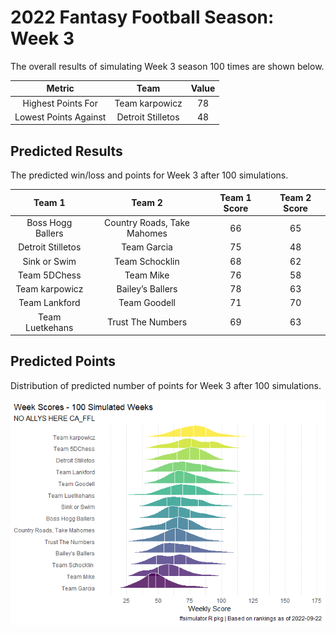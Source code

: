 
<!-- README.md is generated from README.Rmd. Please edit that file -->

# 2022 Fantasy Football Season: Week 3

<!-- badges: start -->
<!-- badges: end -->

The overall results of simulating Week 3 season 100 times are shown
below.

|        Metric         |       Team        | Value |
|:---------------------:|:-----------------:|:-----:|
|  Highest Points For   |  Team karpowicz   |  78   |
| Lowest Points Against | Detroit Stilletos |  48   |

## Predicted Results

The predicted win/loss and points for Week 3 after 100 simulations.

<table class="table table-hover" style="width: auto !important; margin-left: auto; margin-right: auto;">
<thead>
<tr>
<th style="text-align:center;">
Team 1
</th>
<th style="text-align:center;">
Team 2
</th>
<th style="text-align:center;">
Team 1 Score
</th>
<th style="text-align:center;">
Team 2 Score
</th>
</tr>
</thead>
<tbody>
<tr>
<td style="text-align:center;">
Boss Hogg Ballers
</td>
<td style="text-align:center;">
Country Roads, Take Mahomes
</td>
<td style="text-align:center;">
66
</td>
<td style="text-align:center;">
65
</td>
</tr>
<tr>
<td style="text-align:center;">
Detroit Stilletos
</td>
<td style="text-align:center;">
Team Garcia
</td>
<td style="text-align:center;">
75
</td>
<td style="text-align:center;">
48
</td>
</tr>
<tr>
<td style="text-align:center;">
Sink or Swim
</td>
<td style="text-align:center;">
Team Schocklin
</td>
<td style="text-align:center;">
68
</td>
<td style="text-align:center;">
62
</td>
</tr>
<tr>
<td style="text-align:center;">
Team 5DChess
</td>
<td style="text-align:center;">
Team Mike
</td>
<td style="text-align:center;">
76
</td>
<td style="text-align:center;">
58
</td>
</tr>
<tr>
<td style="text-align:center;">
Team karpowicz
</td>
<td style="text-align:center;">
Bailey’s Ballers
</td>
<td style="text-align:center;">
78
</td>
<td style="text-align:center;">
63
</td>
</tr>
<tr>
<td style="text-align:center;">
Team Lankford
</td>
<td style="text-align:center;">
Team Goodell
</td>
<td style="text-align:center;">
71
</td>
<td style="text-align:center;">
70
</td>
</tr>
<tr>
<td style="text-align:center;">
Team Luetkehans
</td>
<td style="text-align:center;">
Trust The Numbers
</td>
<td style="text-align:center;">
69
</td>
<td style="text-align:center;">
63
</td>
</tr>
</tbody>
</table>

## Predicted Points

Distribution of predicted number of points for Week 3 after 100
simulations.

<img src="README_files/figure-gfm/unnamed-chunk-5-1.png"  />
